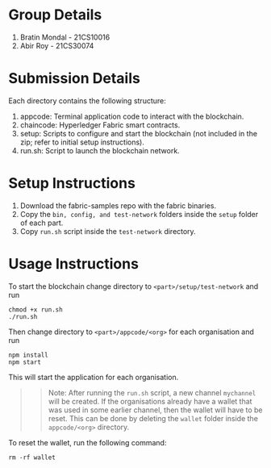 # Group Details
1. Bratin Mondal - 21CS10016
2. Abir Roy - 21CS30074

# Submission Details
Each directory contains the following structure:

1. appcode: Terminal application code to interact with the blockchain.
2. chaincode: Hyperledger Fabric smart contracts.
3. setup: Scripts to configure and start the blockchain (not included in the zip; refer to initial setup instructions).
4. run.sh: Script to launch the blockchain network.


# Setup Instructions
1. Download the fabric-samples repo with the fabric binaries.
2. Copy the `bin, config, and test-network` folders inside the `setup` folder of each part.
3. Copy `run.sh` script inside the `test-network` directory.


# Usage Instructions
To start the blockchain change directory to `<part>/setup/test-network` and run
```
chmod +x run.sh
./run.sh
```
Then change directory to `<part>/appcode/<org>` for each organisation and run
```
npm install
npm start
```
This will start the application for each organisation.

>> Note: After running the `run.sh` script, a new channel `mychannel` will be created. If the organisations already have a wallet that was used in some earlier channel, then the wallet will have to be reset. This can be done by deleting the `wallet` folder inside the `appcode/<org>` directory.

To reset the wallet, run the following command:
```
rm -rf wallet
```
